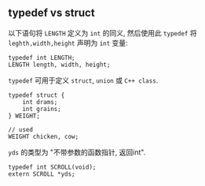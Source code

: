 ## typedef vs struct

以下语句将 `LENGTH` 定义为 `int` 的同义, 然后使用此 `typedef` 将 `leghth,width,height` 
声明为 `int` 变量:

```cgo
typedef int LENGTH;
LENGTH length, width, height;
```

`typedef` 可用于定义 `struct`, `union` 或 `C++ class`.

```cgo
typedef struct {
    int drams;
    int grains;
} WEIGHT;

// used
WEIGHT chicken, cow;
```


`yds` 的类型为 "不带参数的函数指针, 返回int".

```cgo
typedef int SCROLL(void);
extern SCROLL *yds;
```
